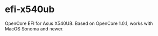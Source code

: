 # efi-x540ub
OpenCore EFI for Asus X540UB. Based on OpenCore 1.0.1, works with MacOS Sonoma and newer. 

